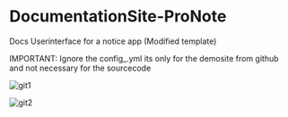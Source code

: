 # DocumentationSite-ProNote

Docs Userinterface for a notice app (Modified template)

IMPORTANT: Ignore the config_.yml its only for the demosite from github and not necessary for the sourcecode

![git1](https://user-images.githubusercontent.com/80708285/179794220-ae4041c0-2150-4bbf-9ee9-81e25880651c.png)



![git2](https://user-images.githubusercontent.com/80708285/179794240-6a0ebbe4-2a1c-477c-81cd-3a077f4f6f0b.png)
